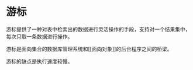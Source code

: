 # 游标

游标提供了一种对表中检索出的数据进行灵活操作的手段，支持对一个结果集中，每次只取一条数据进行操作。

游标是面向集合的数据库管理系统和[[面向对象]]的后台程序之间的桥梁。

游标的缺点是执行速度较慢。